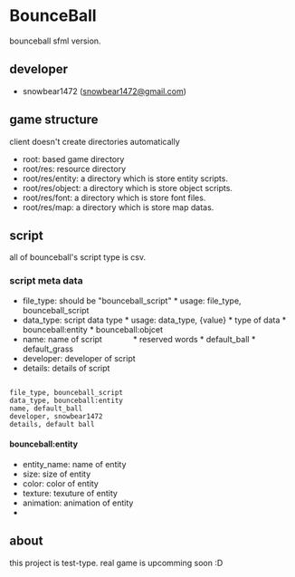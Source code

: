 # BounceBall
bounceball sfml version.

## developer
- snowbear1472 (snowbear1472@gmail.com)

## game structure
client doesn't create directories automatically

- root: based game directory
- root/res: resource directory
- root/res/entity: a directory which is store entity scripts.
- root/res/object: a directory which is store object scripts.
- root/res/font: a directory which is store font files.
- root/res/map: a directory which is store map datas.

## script
all of bounceball's script type is csv.

### script meta data
- file_type: should be "bounceball_script"
              * usage: file_type, bounceball_script
- data_type: script data type
              * usage: data_type, {value}
              * type of data
                * bounceball:entity
                * bounceball:objcet
- name: name of script
              * reserved words
                * default_ball
                * default_grass
- developer: developer of script
- details: details of script

<pre><code>
file_type, bounceball_script
data_type, bounceball:entity
name, default_ball
developer, snowbear1472
details, default ball
</code></pre>

#### bounceball:entity
- entity_name: name of entity
- size: size of entity
- color: color of entity
- texture: texuture of entity
- animation: animation of entity
-

## about
this project is test-type. real game is upcomming soon :D
